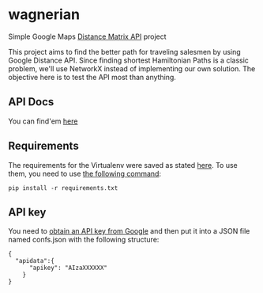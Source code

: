 # wagnerian
Simple Google Maps [Distance Matrix API](https://developers.google.com/maps/documentation/distance-matrix/) project

This project aims to find the better path for traveling salesmen by using Google Distance API. Since finding
shortest Hamiltonian Paths is a classic problem, we'll use NetworkX instead of implementing our own solution.
The objective here is to test the API most than anything.

## API Docs
You can find'em [here](https://googlemaps.github.io/google-maps-services-python/docs/2.4.4/#googlemaps.Client.distance_matrix)

## Requirements

The requirements for the Virtualenv were saved as stated [here](http://docs.python-guide.org/en/latest/dev/virtualenvs/#other-notes).
To use them, you need to use [the following command](http://stackoverflow.com/questions/7225900/how-to-pip-install-packages-according-to-requirements-txt-from-a-local-directory):

```
pip install -r requirements.txt
```

## API key
You need to [obtain an API key from Google](https://developers.google.com/maps/documentation/distance-matrix/get-api-key)
and then put it into a JSON file named confs.json with the following structure:
```
{
  "apidata":{
      "apikey": "AIzaXXXXXX"
    }
}
```

